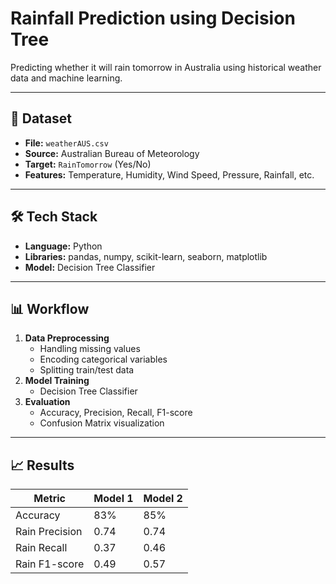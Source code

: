 #  Rainfall Prediction using Decision Tree

Predicting whether it will rain tomorrow in Australia using historical weather data and machine learning.

---

## 📂 Dataset
- **File:** `weatherAUS.csv`
- **Source:** Australian Bureau of Meteorology
- **Target:** `RainTomorrow` (Yes/No)
- **Features:** Temperature, Humidity, Wind Speed, Pressure, Rainfall, etc.

---

## 🛠 Tech Stack
- **Language:** Python
- **Libraries:** pandas, numpy, scikit-learn, seaborn, matplotlib
- **Model:** Decision Tree Classifier

---

## 📊 Workflow
1. **Data Preprocessing**
   - Handling missing values
   - Encoding categorical variables
   - Splitting train/test data
2. **Model Training**
   - Decision Tree Classifier
3. **Evaluation**
   - Accuracy, Precision, Recall, F1-score
   - Confusion Matrix visualization

---

## 📈 Results
| Metric          | Model 1 | Model 2 |
|-----------------|---------|---------|
| Accuracy        | 83%     | 85%     |
| Rain Precision  | 0.74    | 0.74    |
| Rain Recall     | 0.37    | 0.46    |
| Rain F1-score   | 0.49    | 0.57    |





